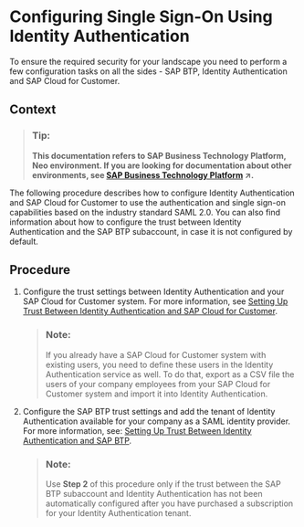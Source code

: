 <!-- loioa8a5c418821245e3bc55191382fac7b6 -->

# Configuring Single Sign-On Using Identity Authentication

To ensure the required security for your landscape you need to perform a few configuration tasks on all the sides - SAP BTP, Identity Authentication and SAP Cloud for Customer.



## Context

> ### Tip:  
> **This documentation refers to SAP Business Technology Platform, Neo environment. If you are looking for documentation about other environments, see [SAP Business Technology Platform](https://help.sap.com/viewer/65de2977205c403bbc107264b8eccf4b/Cloud/en-US/6a2c1ab5a31b4ed9a2ce17a5329e1dd8.html "SAP Business Technology Platform (SAP BTP) is an integrated offering comprised of four technology portfolios: database and data management, application development and integration, analytics, and intelligent technologies. The platform offers users the ability to turn data into business value, compose end-to-end business processes, and build and extend SAP applications quickly.") :arrow_upper_right:.**

The following procedure describes how to configure Identity Authentication and SAP Cloud for Customer to use the authentication and single sign-on capabilities based on the industry standard SAML 2.0. You can also find information about how to configure the trust between Identity Authentication and the SAP BTP subaccount, in case it is not configured by default.



## Procedure

1.  Configure the trust settings between Identity Authentication and your SAP Cloud for Customer system. For more information, see [Setting Up Trust Between Identity Authentication and SAP Cloud for Customer](setting-up-trust-between-identity-authentication-and-sap-cloud-for-customer-e8b6db5.md).

    > ### Note:  
    > If you already have a SAP Cloud for Customer system with existing users, you need to define these users in the Identity Authentication service as well. To do that, export as a CSV file the users of your company employees from your SAP Cloud for Customer system and import it into Identity Authentication.

2.  Configure the SAP BTP trust settings and add the tenant of Identity Authentication available for your company as a SAML identity provider. For more information, see: [Setting Up Trust Between Identity Authentication and SAP BTP](setting-up-trust-between-identity-authentication-and-sap-btp-0df6abc.md).

    > ### Note:  
    > Use **Step 2** of this procedure only if the trust between the SAP BTP subaccount and Identity Authentication has not been automatically configured after you have purchased a subscription for your Identity Authentication tenant.


